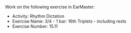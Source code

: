 Work on the following exercise in EarMaster:
- Activity: Rhythm Dictation
- Exercise Name: 3/4 - 1 bar: 16th Triplets - including rests
- Exercise Number: 15.11
